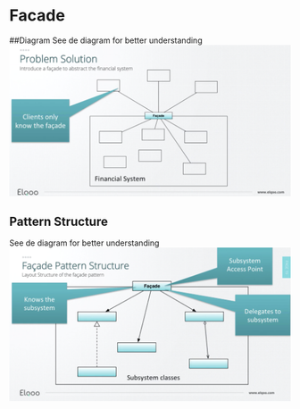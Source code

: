 # Facade

##Diagram
See de diagram for better understanding
![Facade Pattern Diagram](assets/diagram.png)

## Pattern Structure
See de diagram for better understanding
![Facade Pattern Digram](assets/pattern-structure.png)